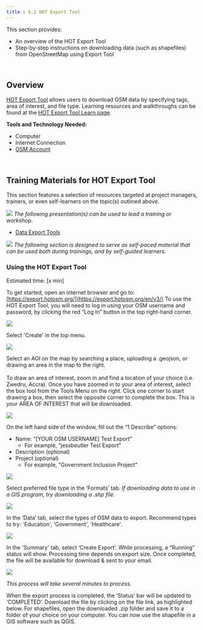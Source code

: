```yaml
---
title : 6.1 HOT Export Tool
---
```


This section provides:  

*   An overview of the HOT Export Tool
*   Step-by-step instructions on downloading data (such as shapefiles) from OpenStreetMap using Export Tool

<br>

## Overview
[HOT Export Tool](https://export.hotosm.org/en/v3/) allows users to download OSM data by specifying tags, area of interest, and file type. Learning resources and walkthroughs can be found at the [HOT Export Tool Learn page](https://export.hotosm.org/en/v3/learn). 

**Tools and Technology Needed:**

* Computer
* Internet Connection
* [OSM Account](https://hotosm.github.io/toolbox/pages/core-technology/2.1.1-opening-osm-accounts/)
<br>

## Training Materials for HOT Export Tool
This section features a selection of resources targeted at project managers, trainers, or even self-learners on the topic(s) outlined above.

![](/images/training_presentations_wide.PNG)
*The following presentation(s) can be used to lead a training or workshop.*

* [Data Export Tools](https://docs.google.com/presentation/d/1RyHYVPZU5d4xJ1cpWga4QRdfohpEs-t9ylJ_HTJ7wm8/edit#slide=id.g51e1e04424_0_238) <br>

![](/images/learning_icon_wide.PNG)
*The following section is designed to serve as self-paced material that can be used both during trainings, and by self-guided learners.*

### Using the HOT Export Tool

Estimated time: [x min] <br> 

To get started, open an internet browser and go to: [https://export.hotosm.org/](https://export.hotosm.org/en/v3/) To use the HOT Export Tool, you will need to log in using your OSM username and password, by clicking the red “Log In” button in the top right-hand corner. 

![](/images/data-export/HOTExport1.gif)

Select 'Create' in the top menu. 

![](/images/data-export/HOTExport2.gif)

Select an AOI on the map by searching a place, uploading a .geojson, or drawing an area in the map to the right. 
<br><br>
To draw an area of interest, zoom in and find a location of your choice (i.e. Zwedru, Accra). Once you have zoomed in to your area of interest, select the box tool from the Tools Menu on the right. Click one corner to start drawing a box, then select the opposite corner to complete the box. This is your AREA OF INTEREST that will be downloaded. 

![](/images/data-export/HOTExport4.gif)

On the left hand side of the window, fill out the “1 Describe” options:

*   Name: “[YOUR OSM USERNAME] Test Export”
    *   For example, “jessbeutler Test Export”
*   Description (optional)
   *   Project (optional)
        *   For example, “Government Inclusion Project”

![](/images/data-export/HOTExport6.gif)

Select preferred file type in the ‘Formats’ tab. *If downloading data to use in a GIS program, try downloading a .shp file.*

![](/images/data-export/HOTExport7.gif)

In the ‘Data’ tab, select the types of OSM data to export. Recommend types to try: 'Education', 'Government', 'Healthcare'. 

![](/images/data-export/HOTExport8.gif)

In the 'Summary' tab, select ‘Create Export’. While processing, a “Running” status will show. Processing time depends on export size. Once completed, the file will be available for download & sent to your email.

![](/images/data-export/HOTExport9.gif)

*This process will take several minutes to process.*

When the export process is completed, the ‘Status’ bar will be updated to ‘COMPLETED’. Download the file by clicking on the file link, as highlighted below. For shapefiles, open the downloaded .zip folder and save it to a folder of your choice on your computer. You can now use the shapefile in a GIS software such as QGIS.
